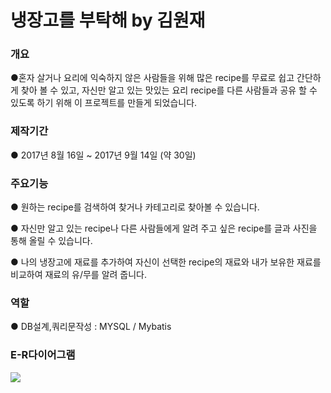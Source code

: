 <h1>냉장고를 부탁해 by 김원재</h1>

<h3>개요</h3>

●혼자 살거나 요리에 익숙하지 않은 사람들을 위해 많은 recipe를 무료로 쉽고 간단하게 찾아 볼 수 있고,
 자신만 알고 있는 맛있는 요리 recipe를 다른 사람들과 공유 할 수 있도록 하기 위해 이 프로젝트를 만들게 되었습니다.
  
<h3>제작기간</h3>

●	2017년 8월 16일 ~ 2017년 9월 14일 (약 30일)

 
<h3>주요기능</h3>

●	원하는 recipe를  검색하여 찾거나 카테고리로 찾아볼 수 있습니다. 
 
●	자신만 알고 있는 recipe나 다른 사람들에게 알려 주고 싶은 recipe를 글과 사진을 통해 올릴 수 있습니다.
 
●	나의 냉장고에 재료를 추가하여 자신이 선택한 recipe의 재료와 내가 보유한 재료를 비교하여 재료의 유/무를 알려 줍니다.

<h3>역할</h3>

● DB설계,쿼리문작성 : MYSQL / Mybatis


<h3>E-R다이어그램</h3>
<img src="https://preview.ibb.co/mfKt4Q/erd.png">
